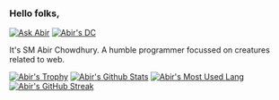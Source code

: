 ### Hello folks,

[![Ask Abir](https://img.shields.io/badge/Ask%20me-anything-1abc9c.svg)][mail]
[![Abir's DC](https://badgen.net/discord/online-members/fxhmHJXvzM)][dc]

It's SM Abir Chowdhury. A humble programmer focussed on creatures related to web.

[![Abir's Trophy](https://github-profile-trophy.vercel.app/?username=youknowme2&no-frame=true&theme=nord&row=1)][T]
[![Abir's Github Stats](https://github-readme-stats.vercel.app/api?username=youknowme2&show_icons=true&theme=moltack&count_private=true)][T]
[![Abir's Most Used Lang](https://github-readme-stats.vercel.app/api/top-langs/?username=youknowme2&layout=compact&theme=ayu-mirage)][T]
[![Abir's GitHub Streak](http://github-readme-streak-stats.herokuapp.com?user=youknowme2&theme=garden&hide_border=true&date_format=M%20j%5B%2C%20Y%5D)][T]




[mail]: mailto:highermath80@gmail.com "Send mail to Abir"
[dc]: https://discord.com/invite/fxhmHJXvzM "Ten's Discord Server"
[T]: https://youknowme2.github.io "SM Abir Chowdhury"
